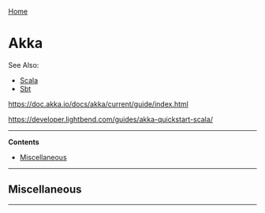 [Home](Readme.md)
# Akka

See Also:

- [Scala](Scala.md)
- [Sbt](Sbt.md)


https://doc.akka.io/docs/akka/current/guide/index.html

https://developer.lightbend.com/guides/akka-quickstart-scala/

---

**Contents**

- [Miscellaneous](Akka.md#miscellaneous)

---

## Miscellaneous

---
